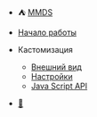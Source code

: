 * :tent: [ MMDS ](index.ru.md)
* [ Начало работы ](getting_started.ru.md)
* Кастомизация
  * [ Внешний вид ](customization.ru.md)
  * [ Настройки ](settings.ru.md)
  * [Java Script API](api.ru.md)

*  [:wrench:](sidebar.ru.md)
